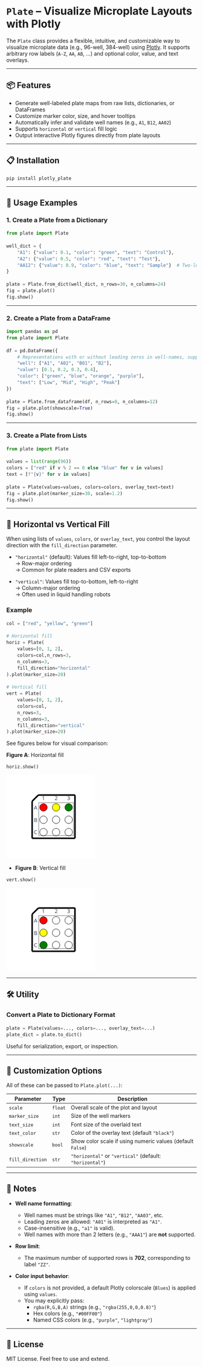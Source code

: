# `Plate` – Visualize Microplate Layouts with Plotly

The `Plate` class provides a flexible, intuitive, and customizable way to visualize microplate data (e.g., 96-well, 384-well) using [Plotly](https://plotly.com/python/). It supports arbitrary row labels (`A-Z`, `AA`, `AB`, ...) and optional color, value, and text overlays.

---

## 📦 Features

- Generate well-labeled plate maps from raw lists, dictionaries, or DataFrames
- Customize marker color, size, and hover tooltips
- Automatically infer and validate well names (e.g., `A1`, `B12`, `AA02`)
- Supports `horizontal` or `vertical` fill logic
- Output interactive Plotly figures directly from plate layouts

---

## 📋 Installation

```bash
pip install plotly_plate
```

---

## 🔧 Usage Examples

### 1. Create a Plate from a Dictionary

```python
from plate import Plate

well_dict = {
    "A1": {"value": 0.1, "color": "green", "text": "Control"},
    "A2": {"value": 0.5, "color": "red", "text": "Test"},
    "AA12": {"value": 0.9, "color": "blue", "text": "Sample"}  # Two-letter rows supported
}

plate = Plate.from_dict(well_dict, n_rows=30, n_columns=24)
fig = plate.plot()
fig.show()
```

---

### 2. Create a Plate from a DataFrame

```python
import pandas as pd
from plate import Plate

df = pd.DataFrame({
    # Representations with or without leading zeros in well-names, supported.
    "well": ["A1", "A02", "B01", "B2"], 
    "value": [0.1, 0.2, 0.3, 0.4],
    "color": ["green", "blue", "orange", "purple"],
    "text": ["Low", "Mid", "High", "Peak"]
})

plate = Plate.from_dataframe(df, n_rows=8, n_columns=12)
fig = plate.plot(showscale=True)
fig.show()
```

---

### 3. Create a Plate from Lists

```python
from plate import Plate

values = list(range(96))
colors = ["red" if v % 2 == 0 else "blue" for v in values]
text = [f"{v}" for v in values]

plate = Plate(values=values, colors=colors, overlay_text=text)
fig = plate.plot(marker_size=30, scale=1.2)
fig.show()
```

---

## 🔄 Horizontal vs Vertical Fill

When using lists of `values`, `colors`, or `overlay_text`, you control the layout direction with the `fill_direction` parameter.

- `"horizontal"` (default): Values fill left-to-right, top-to-bottom  
  → Row-major ordering  
  → Common for plate readers and CSV exports

- `"vertical"`: Values fill top-to-bottom, left-to-right  
  → Column-major ordering  
  → Often used in liquid handling robots

### Example

```python
col = ["red", "yellow", "green"]

# Horizontal fill
horiz = Plate(
    values=[0, 1, 2], 
    colors=col,n_rows=3, 
    n_columns=3, 
    fill_direction="horizontal"
).plot(marker_size=20)

# Vertical fill
vert = Plate(
    values=[0, 1, 2], 
    colors=col,
    n_rows=3,
    n_columns=3, 
    fill_direction="vertical"
).plot(marker_size=20)
```

See figures below for visual comparison:

**Figure A**: Horizontal fill

```python
horiz.show()
```

![HorizontalFill](assets/horiz.png)

- **Figure B**: Vertical fill 

```python
vert.show()
```

![VerticalFill](assets/vert.png)

---

## 🛠️ Utility

### Convert a Plate to Dictionary Format

```python
plate = Plate(values=..., colors=..., overlay_text=...)
plate_dict = plate.to_dict()
```

Useful for serialization, export, or inspection.

---

## 🎨 Customization Options

All of these can be passed to `Plate.plot(...)`:

| Parameter         | Type      | Description                                                  |
|------------------|-----------|--------------------------------------------------------------|
| `scale`          | `float`   | Overall scale of the plot and layout                         |
| `marker_size`    | `int`     | Size of the well markers                                     |
| `text_size`      | `int`     | Font size of the overlaid text                               |
| `text_color`     | `str`     | Color of the overlay text (default `"black"`)               |
| `showscale`      | `bool`    | Show color scale if using numeric values (default `False`)  |
| `fill_direction` | `str`     | `"horizontal"` or `"vertical"` (default: `"horizontal"`)    |

---

## 📝 Notes

- **Well name formatting**:
  - Well names must be strings like `"A1"`, `"B12"`, `"AA03"`, etc.
  - Leading zeros are allowed: `"A01"` is interpreted as `"A1"`.
  - Case-insensitive (e.g., `"a1"` is valid).
  - Well names with more than 2 letters (e.g., `"AAA1"`) are **not** supported.

- **Row limit**:
  - The maximum number of supported rows is **702**, corresponding to label `"ZZ"`.

- **Color input behavior**:
  - If `colors` is not provided, a default Plotly colorscale (`Blues`) is applied using `values`.
  - You may explicitly pass:
    - `rgba(R,G,B,A)` strings (e.g., `"rgba(255,0,0,0.8)"`)
    - Hex colors (e.g., `"#00FF00"`)
    - Named CSS colors (e.g., `"purple"`, `"lightgray"`)

---

## 📜 License

MIT License. Feel free to use and extend.
